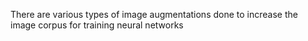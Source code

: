 There are various types of image augmentations done to increase the image corpus for training neural networks 
